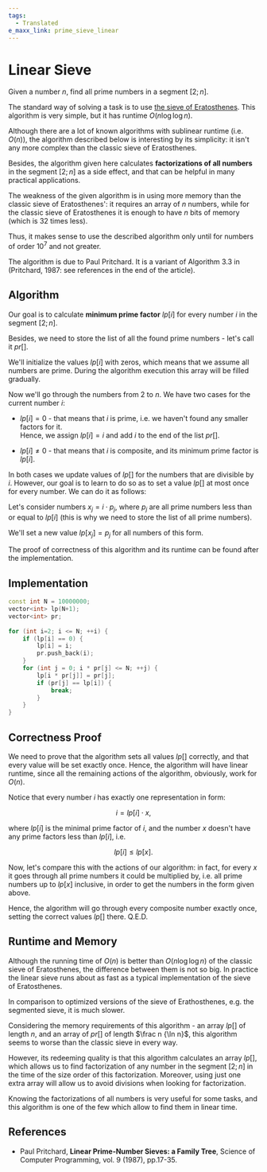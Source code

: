 ```yaml
---
tags:
  - Translated
e_maxx_link: prime_sieve_linear
---
```


# Linear Sieve

Given a number $n$, find all prime numbers in a segment $[2;n]$.

The standard way of solving a task is to use [the sieve of Eratosthenes](sieve-of-eratosthenes.md). This algorithm is very simple, but it has runtime $O(n \log \log n)$.

Although there are a lot of known algorithms with sublinear runtime (i.e. $O(n)$), the algorithm described below is interesting by its simplicity: it isn't any more complex than the classic sieve of Eratosthenes.

Besides, the algorithm given here calculates **factorizations of all numbers** in the segment $[2; n]$ as a side effect, and that can be helpful in many practical applications.

The weakness of the given algorithm is in using more memory than the classic sieve of Eratosthenes': it requires an array of $n$ numbers, while for the classic sieve of Eratosthenes it is enough to have $n$ bits of memory (which is 32 times less).

Thus, it makes sense to use the described algorithm only until for numbers of order $10^7$ and not greater.

The algorithm is due to Paul Pritchard. It is a variant of Algorithm 3.3 in (Pritchard, 1987: see references in the end of the article).

## Algorithm

Our goal is to calculate **minimum prime factor** $lp [i]$ for every number $i$ in the segment $[2; n]$.

Besides, we need to store the list of all the found prime numbers - let's call it $pr []$.

We'll initialize the values $lp [i]$ with zeros, which means that we assume all numbers are prime. During the algorithm execution this array will be filled gradually.

Now we'll go through the numbers from 2 to $n$. We have two cases for the current number $i$:

- $lp[i] = 0$ - that means that $i$ is prime, i.e. we haven't found any smaller factors for it.  
  Hence, we assign $lp [i] = i$ and add $i$ to the end of the list $pr[]$.

- $lp[i] \neq 0$ - that means that $i$ is composite, and its minimum prime factor is $lp [i]$.

In both cases we update values of $lp []$ for the numbers that are divisible by $i$. However, our goal is to learn to do so as to set a value $lp []$ at most once for every number. We can do it as follows:

Let's consider numbers $x_j = i \cdot p_j$, where $p_j$ are all prime numbers less than or equal to $lp [i]$ (this is why we need to store the list of all prime numbers).

We'll set a new value $lp [x_j] = p_j$ for all numbers of this form.

The proof of correctness of this algorithm and its runtime can be found after the implementation.

## Implementation

```cpp
const int N = 10000000;
vector<int> lp(N+1);
vector<int> pr;
 
for (int i=2; i <= N; ++i) {
	if (lp[i] == 0) {
		lp[i] = i;
		pr.push_back(i);
	}
	for (int j = 0; i * pr[j] <= N; ++j) {
		lp[i * pr[j]] = pr[j];
		if (pr[j] == lp[i]) {
			break;
		}
	}
}
```

## Correctness Proof

We need to prove that the algorithm sets all values $lp []$ correctly, and that every value will be set exactly once. Hence, the algorithm will have linear runtime, since all the remaining actions of the algorithm, obviously, work for $O (n)$.

Notice that every number $i$ has exactly one representation in form:

$$i = lp [i] \cdot x,$$

where $lp [i]$ is the minimal prime factor of $i$, and the number $x$ doesn't have any prime factors less than $lp [i]$, i.e.

$$lp [i] \le lp [x].$$

Now, let's compare this with the actions of our algorithm: in fact, for every $x$ it goes through all prime numbers it could be multiplied by, i.e. all prime numbers up to $lp [x]$ inclusive, in order to get the numbers in the form given above.

Hence, the algorithm will go through every composite number exactly once, setting the correct values $lp []$ there. Q.E.D.

## Runtime and Memory

Although the running time of $O(n)$ is better than $O(n \log \log n)$ of the classic sieve of Eratosthenes, the difference between them is not so big.
In practice the linear sieve runs about as fast as a typical implementation of the sieve of Eratosthenes.

In comparison to optimized versions of the sieve of Erathosthenes, e.g. the segmented sieve, it is much slower.

Considering the memory requirements of this algorithm - an array $lp []$ of length $n$, and an array of $pr []$ of length  $\frac n {\ln n}$, this algorithm seems to worse than the classic sieve in every way.

However, its redeeming quality is that this algorithm calculates an array $lp []$, which allows us to find factorization of any number in the segment $[2; n]$ in the time of the size order of this factorization. Moreover, using just one extra array will allow us to avoid divisions when looking for factorization.

Knowing the factorizations of all numbers is very useful for some tasks, and this algorithm is one of the few which allow to find them in linear time.

## References

- Paul Pritchard, **Linear Prime-Number Sieves: a Family Tree**, Science of Computer Programming, vol. 9 (1987), pp.17-35.
